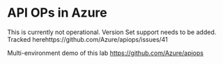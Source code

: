 # API OPs in Azure
This is currently not operational. Version Set support needs to be added.  Tracked herehttps://github.com/Azure/apiops/issues/41  

Multi-environment demo of this lab <https://github.com/Azure/apiops>
